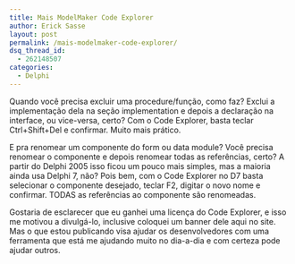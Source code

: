 ```yaml
---
title: Mais ModelMaker Code Explorer
author: Erick Sasse
layout: post
permalink: /mais-modelmaker-code-explorer/
dsq_thread_id:
  - 262148507
categories:
  - Delphi
---
```

Quando voc&ecirc; precisa excluir uma procedure/fun&ccedil;&atilde;o, como faz? Exclui a implementa&ccedil;&atilde;o dela na se&ccedil;&atilde;o implementation e depois a declara&ccedil;&atilde;o na interface, ou vice-versa, certo? Com o Code Explorer, basta teclar Ctrl+Shift+Del e confirmar. Muito mais pr&aacute;tico.

E pra renomear um componente do form ou data module? Voc&ecirc; precisa renomear o componente e depois renomear todas as refer&ecirc;ncias, certo? A partir do Delphi 2005 isso ficou um pouco mais simples, mas a maioria ainda usa Delphi 7, n&atilde;o? Pois bem, com o Code Explorer no D7 basta selecionar o componente desejado, teclar F2, digitar o novo nome e confirmar. TODAS as refer&ecirc;ncias ao componente s&atilde;o renomeadas.

Gostaria de esclarecer que eu ganhei uma licen&ccedil;a do Code Explorer, e isso me motivou a divulg&aacute;-lo, inclusive coloquei um banner dele aqui no site. Mas o que estou publicando visa ajudar os desenvolvedores com uma ferramenta que est&aacute; me ajudando muito no dia-a-dia e com certeza pode ajudar outros.
